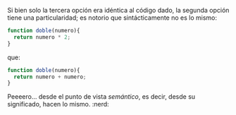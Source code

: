 Si bien solo la tercera opción era idéntica al código dado, la segunda opción tiene una particularidad; es notorio que sintácticamente no es lo mismo:

```javascript
function doble(numero){
  return numero * 2;
}
```

que:

```javascript
function doble(numero){
  return numero + numero;
}
```

Peeeero... desde el punto de vista _semántico_, es decir, desde su significado, hacen lo mismo. :nerd: